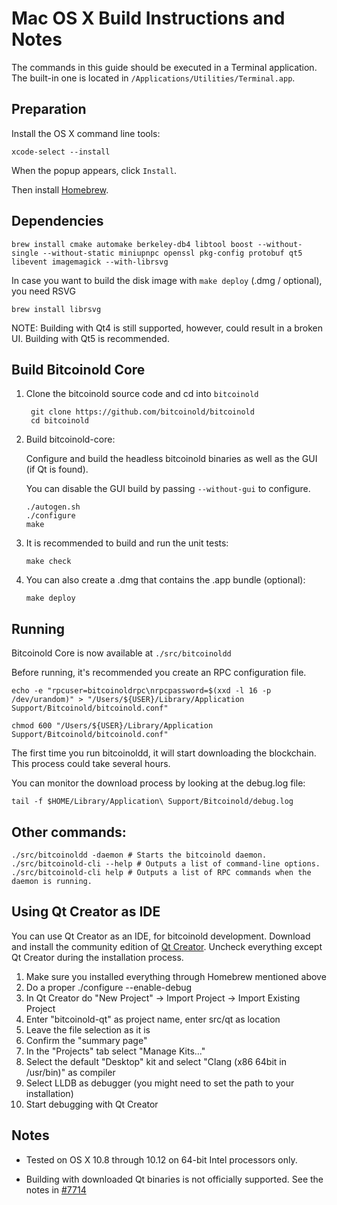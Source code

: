 Mac OS X Build Instructions and Notes
====================================
The commands in this guide should be executed in a Terminal application.
The built-in one is located in `/Applications/Utilities/Terminal.app`.

Preparation
-----------
Install the OS X command line tools:

`xcode-select --install`

When the popup appears, click `Install`.

Then install [Homebrew](http://brew.sh).

Dependencies
----------------------

    brew install cmake automake berkeley-db4 libtool boost --without-single --without-static miniupnpc openssl pkg-config protobuf qt5 libevent imagemagick --with-librsvg

In case you want to build the disk image with `make deploy` (.dmg / optional), you need RSVG

    brew install librsvg

NOTE: Building with Qt4 is still supported, however, could result in a broken UI. Building with Qt5 is recommended.

Build Bitcoinold Core
------------------------

1. Clone the bitcoinold source code and cd into `bitcoinold`

        git clone https://github.com/bitcoinold/bitcoinold
        cd bitcoinold

2.  Build bitcoinold-core:

    Configure and build the headless bitcoinold binaries as well as the GUI (if Qt is found).

    You can disable the GUI build by passing `--without-gui` to configure.

        ./autogen.sh
        ./configure
        make

3.  It is recommended to build and run the unit tests:

        make check

4.  You can also create a .dmg that contains the .app bundle (optional):

        make deploy

Running
-------

Bitcoinold Core is now available at `./src/bitcoinoldd`

Before running, it's recommended you create an RPC configuration file.

    echo -e "rpcuser=bitcoinoldrpc\nrpcpassword=$(xxd -l 16 -p /dev/urandom)" > "/Users/${USER}/Library/Application Support/Bitcoinold/bitcoinold.conf"

    chmod 600 "/Users/${USER}/Library/Application Support/Bitcoinold/bitcoinold.conf"

The first time you run bitcoinoldd, it will start downloading the blockchain. This process could take several hours.

You can monitor the download process by looking at the debug.log file:

    tail -f $HOME/Library/Application\ Support/Bitcoinold/debug.log

Other commands:
-------

    ./src/bitcoinoldd -daemon # Starts the bitcoinold daemon.
    ./src/bitcoinold-cli --help # Outputs a list of command-line options.
    ./src/bitcoinold-cli help # Outputs a list of RPC commands when the daemon is running.

Using Qt Creator as IDE
------------------------
You can use Qt Creator as an IDE, for bitcoinold development.
Download and install the community edition of [Qt Creator](https://www.qt.io/download/).
Uncheck everything except Qt Creator during the installation process.

1. Make sure you installed everything through Homebrew mentioned above
2. Do a proper ./configure --enable-debug
3. In Qt Creator do "New Project" -> Import Project -> Import Existing Project
4. Enter "bitcoinold-qt" as project name, enter src/qt as location
5. Leave the file selection as it is
6. Confirm the "summary page"
7. In the "Projects" tab select "Manage Kits..."
8. Select the default "Desktop" kit and select "Clang (x86 64bit in /usr/bin)" as compiler
9. Select LLDB as debugger (you might need to set the path to your installation)
10. Start debugging with Qt Creator

Notes
-----

* Tested on OS X 10.8 through 10.12 on 64-bit Intel processors only.

* Building with downloaded Qt binaries is not officially supported. See the notes in [#7714](https://github.com/bitcoinold/bitcoinold/issues/7714)
